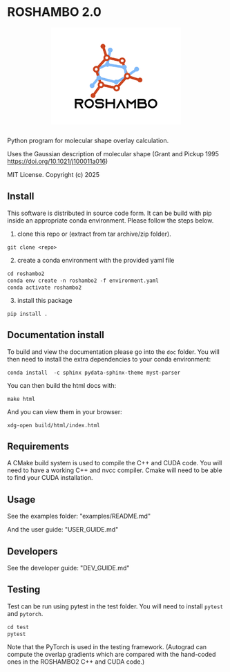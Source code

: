 # ROSHAMBO 2.0

<div align="center" style="padding-bottom: 1em;">
<img width="300px" align="center" src="https://raw.githubusercontent.com/molecularinformatics/roshambo2/main/doc/logo.jpg">
</div>

Python program for molecular shape overlay calculation.

Uses the Gaussian description of molecular shape (Grant and Pickup 1995 https://doi.org/10.1021/j100011a016)

MIT License. Copyright (c) 2025

## Install

This software is distributed in source code form. It can be build with pip inside an appropriate conda environment. Please follow the steps below.

1. clone this repo or (extract from tar archive/zip folder).

```
git clone <repo>
```

2. create a conda environment with the provided yaml file

```
cd roshambo2
conda env create -n roshambo2 -f environment.yaml
conda activate roshambo2
```

3. install this package

```
pip install .
```

## Documentation install

To build and view the documentation please go into the `doc` folder.
You will then need to install the extra dependencies to your conda environment:

```
conda install  -c sphinx pydata-sphinx-theme myst-parser
```

You can then build the html docs with:

```
make html
```

And you can view them in your browser:

```
xdg-open build/html/index.html
```

## Requirements

A CMake build system is used to compile the C++ and CUDA code. You will need to have a working C++ and nvcc compiler. Cmake will need to be able to find your CUDA installation.

## Usage

See the examples folder: "examples/README.md"

And the user guide: "USER_GUIDE.md"

## Developers

See the developer guide: "DEV_GUIDE.md"

## Testing

Test can be run using pytest in the test folder. You will need to install `pytest` and `pytorch`.

```
cd test
pytest
```

Note that the PyTorch is used in the testing framework.
(Autograd can compute the overlap gradients which are compared with
the hand-coded ones in the ROSHAMBO2 C++ and CUDA code.)
